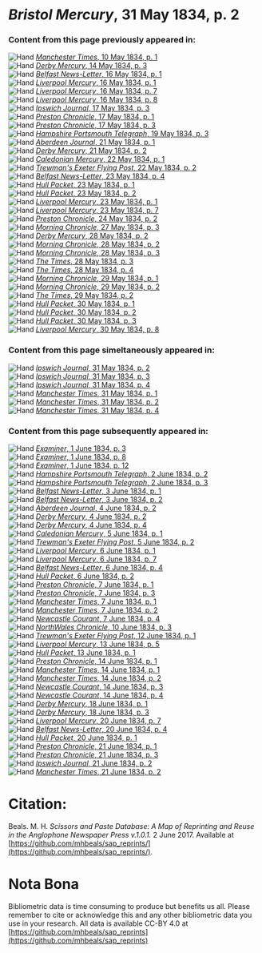 # *Bristol Mercury*, 31 May 1834, p. 2  
  
### Content from this page previously appeared in:  
![Hand](http://scissorsandpaste.net/wp-content/uploads/2017/06/smallhandpointer.png) [*Manchester Times*, 10 May 1834, p. 1](https://mhbeals.github.io/sap_html/Manchester-Times/Manchester-Times-10-May-1834-p-1)  
![Hand](http://scissorsandpaste.net/wp-content/uploads/2017/06/smallhandpointer.png) [*Derby Mercury*, 14 May 1834, p. 3](https://mhbeals.github.io/sap_html/Derby-Mercury/Derby-Mercury-14-May-1834-p-3)  
![Hand](http://scissorsandpaste.net/wp-content/uploads/2017/06/smallhandpointer.png) [*Belfast News-Letter*, 16 May 1834, p. 1](https://mhbeals.github.io/sap_html/Belfast-News-Letter/Belfast-News-Letter-16-May-1834-p-1)  
![Hand](http://scissorsandpaste.net/wp-content/uploads/2017/06/smallhandpointer.png) [*Liverpool Mercury*, 16 May 1834, p. 1](https://mhbeals.github.io/sap_html/Liverpool-Mercury/Liverpool-Mercury-16-May-1834-p-1)  
![Hand](http://scissorsandpaste.net/wp-content/uploads/2017/06/smallhandpointer.png) [*Liverpool Mercury*, 16 May 1834, p. 7](https://mhbeals.github.io/sap_html/Liverpool-Mercury/Liverpool-Mercury-16-May-1834-p-7)  
![Hand](http://scissorsandpaste.net/wp-content/uploads/2017/06/smallhandpointer.png) [*Liverpool Mercury*, 16 May 1834, p. 8](https://mhbeals.github.io/sap_html/Liverpool-Mercury/Liverpool-Mercury-16-May-1834-p-8)  
![Hand](http://scissorsandpaste.net/wp-content/uploads/2017/06/smallhandpointer.png) [*Ipswich Journal*, 17 May 1834, p. 3](https://mhbeals.github.io/sap_html/Ipswich-Journal/Ipswich-Journal-17-May-1834-p-3)  
![Hand](http://scissorsandpaste.net/wp-content/uploads/2017/06/smallhandpointer.png) [*Preston Chronicle*, 17 May 1834, p. 1](https://mhbeals.github.io/sap_html/Preston-Chronicle/Preston-Chronicle-17-May-1834-p-1)  
![Hand](http://scissorsandpaste.net/wp-content/uploads/2017/06/smallhandpointer.png) [*Preston Chronicle*, 17 May 1834, p. 3](https://mhbeals.github.io/sap_html/Preston-Chronicle/Preston-Chronicle-17-May-1834-p-3)  
![Hand](http://scissorsandpaste.net/wp-content/uploads/2017/06/smallhandpointer.png) [*Hampshire Portsmouth Telegraph*, 19 May 1834, p. 3](https://mhbeals.github.io/sap_html/Hampshire-Portsmouth-Telegraph/Hampshire-Portsmouth-Telegraph-19-May-1834-p-3)  
![Hand](http://scissorsandpaste.net/wp-content/uploads/2017/06/smallhandpointer.png) [*Aberdeen Journal*, 21 May 1834, p. 1](https://mhbeals.github.io/sap_html/Aberdeen-Journal/Aberdeen-Journal-21-May-1834-p-1)  
![Hand](http://scissorsandpaste.net/wp-content/uploads/2017/06/smallhandpointer.png) [*Derby Mercury*, 21 May 1834, p. 2](https://mhbeals.github.io/sap_html/Derby-Mercury/Derby-Mercury-21-May-1834-p-2)  
![Hand](http://scissorsandpaste.net/wp-content/uploads/2017/06/smallhandpointer.png) [*Caledonian Mercury*, 22 May 1834, p. 1](https://mhbeals.github.io/sap_html/Caledonian-Mercury/Caledonian-Mercury-22-May-1834-p-1)  
![Hand](http://scissorsandpaste.net/wp-content/uploads/2017/06/smallhandpointer.png) [*Trewman's Exeter Flying Post*, 22 May 1834, p. 2](https://mhbeals.github.io/sap_html/Trewman's-Exeter-Flying-Post/Trewman's-Exeter-Flying-Post-22-May-1834-p-2)  
![Hand](http://scissorsandpaste.net/wp-content/uploads/2017/06/smallhandpointer.png) [*Belfast News-Letter*, 23 May 1834, p. 4](https://mhbeals.github.io/sap_html/Belfast-News-Letter/Belfast-News-Letter-23-May-1834-p-4)  
![Hand](http://scissorsandpaste.net/wp-content/uploads/2017/06/smallhandpointer.png) [*Hull Packet*, 23 May 1834, p. 1](https://mhbeals.github.io/sap_html/Hull-Packet/Hull-Packet-23-May-1834-p-1)  
![Hand](http://scissorsandpaste.net/wp-content/uploads/2017/06/smallhandpointer.png) [*Hull Packet*, 23 May 1834, p. 2](https://mhbeals.github.io/sap_html/Hull-Packet/Hull-Packet-23-May-1834-p-2)  
![Hand](http://scissorsandpaste.net/wp-content/uploads/2017/06/smallhandpointer.png) [*Liverpool Mercury*, 23 May 1834, p. 1](https://mhbeals.github.io/sap_html/Liverpool-Mercury/Liverpool-Mercury-23-May-1834-p-1)  
![Hand](http://scissorsandpaste.net/wp-content/uploads/2017/06/smallhandpointer.png) [*Liverpool Mercury*, 23 May 1834, p. 7](https://mhbeals.github.io/sap_html/Liverpool-Mercury/Liverpool-Mercury-23-May-1834-p-7)  
![Hand](http://scissorsandpaste.net/wp-content/uploads/2017/06/smallhandpointer.png) [*Preston Chronicle*, 24 May 1834, p. 2](https://mhbeals.github.io/sap_html/Preston-Chronicle/Preston-Chronicle-24-May-1834-p-2)  
![Hand](http://scissorsandpaste.net/wp-content/uploads/2017/06/smallhandpointer.png) [*Morning Chronicle*, 27 May 1834, p. 3](https://mhbeals.github.io/sap_html/Morning-Chronicle/Morning-Chronicle-27-May-1834-p-3)  
![Hand](http://scissorsandpaste.net/wp-content/uploads/2017/06/smallhandpointer.png) [*Derby Mercury*, 28 May 1834, p. 2](https://mhbeals.github.io/sap_html/Derby-Mercury/Derby-Mercury-28-May-1834-p-2)  
![Hand](http://scissorsandpaste.net/wp-content/uploads/2017/06/smallhandpointer.png) [*Morning Chronicle*, 28 May 1834, p. 2](https://mhbeals.github.io/sap_html/Morning-Chronicle/Morning-Chronicle-28-May-1834-p-2)  
![Hand](http://scissorsandpaste.net/wp-content/uploads/2017/06/smallhandpointer.png) [*Morning Chronicle*, 28 May 1834, p. 3](https://mhbeals.github.io/sap_html/Morning-Chronicle/Morning-Chronicle-28-May-1834-p-3)  
![Hand](http://scissorsandpaste.net/wp-content/uploads/2017/06/smallhandpointer.png) [*The Times*, 28 May 1834, p. 3](https://mhbeals.github.io/sap_html/The-Times/The-Times-28-May-1834-p-3)  
![Hand](http://scissorsandpaste.net/wp-content/uploads/2017/06/smallhandpointer.png) [*The Times*, 28 May 1834, p. 4](https://mhbeals.github.io/sap_html/The-Times/The-Times-28-May-1834-p-4)  
![Hand](http://scissorsandpaste.net/wp-content/uploads/2017/06/smallhandpointer.png) [*Morning Chronicle*, 29 May 1834, p. 1](https://mhbeals.github.io/sap_html/Morning-Chronicle/Morning-Chronicle-29-May-1834-p-1)  
![Hand](http://scissorsandpaste.net/wp-content/uploads/2017/06/smallhandpointer.png) [*Morning Chronicle*, 29 May 1834, p. 2](https://mhbeals.github.io/sap_html/Morning-Chronicle/Morning-Chronicle-29-May-1834-p-2)  
![Hand](http://scissorsandpaste.net/wp-content/uploads/2017/06/smallhandpointer.png) [*The Times*, 29 May 1834, p. 2](https://mhbeals.github.io/sap_html/The-Times/The-Times-29-May-1834-p-2)  
![Hand](http://scissorsandpaste.net/wp-content/uploads/2017/06/smallhandpointer.png) [*Hull Packet*, 30 May 1834, p. 1](https://mhbeals.github.io/sap_html/Hull-Packet/Hull-Packet-30-May-1834-p-1)  
![Hand](http://scissorsandpaste.net/wp-content/uploads/2017/06/smallhandpointer.png) [*Hull Packet*, 30 May 1834, p. 2](https://mhbeals.github.io/sap_html/Hull-Packet/Hull-Packet-30-May-1834-p-2)  
![Hand](http://scissorsandpaste.net/wp-content/uploads/2017/06/smallhandpointer.png) [*Hull Packet*, 30 May 1834, p. 3](https://mhbeals.github.io/sap_html/Hull-Packet/Hull-Packet-30-May-1834-p-3)  
![Hand](http://scissorsandpaste.net/wp-content/uploads/2017/06/smallhandpointer.png) [*Liverpool Mercury*, 30 May 1834, p. 8](https://mhbeals.github.io/sap_html/Liverpool-Mercury/Liverpool-Mercury-30-May-1834-p-8)  
  
### Content from this page simeltaneously appeared in:  
![Hand](http://scissorsandpaste.net/wp-content/uploads/2017/06/smallhandpointer.png) [*Ipswich Journal*, 31 May 1834, p. 2](https://mhbeals.github.io/sap_html/Ipswich-Journal/Ipswich-Journal-31-May-1834-p-2)  
![Hand](http://scissorsandpaste.net/wp-content/uploads/2017/06/smallhandpointer.png) [*Ipswich Journal*, 31 May 1834, p. 3](https://mhbeals.github.io/sap_html/Ipswich-Journal/Ipswich-Journal-31-May-1834-p-3)  
![Hand](http://scissorsandpaste.net/wp-content/uploads/2017/06/smallhandpointer.png) [*Ipswich Journal*, 31 May 1834, p. 4](https://mhbeals.github.io/sap_html/Ipswich-Journal/Ipswich-Journal-31-May-1834-p-4)  
![Hand](http://scissorsandpaste.net/wp-content/uploads/2017/06/smallhandpointer.png) [*Manchester Times*, 31 May 1834, p. 1](https://mhbeals.github.io/sap_html/Manchester-Times/Manchester-Times-31-May-1834-p-1)  
![Hand](http://scissorsandpaste.net/wp-content/uploads/2017/06/smallhandpointer.png) [*Manchester Times*, 31 May 1834, p. 2](https://mhbeals.github.io/sap_html/Manchester-Times/Manchester-Times-31-May-1834-p-2)  
![Hand](http://scissorsandpaste.net/wp-content/uploads/2017/06/smallhandpointer.png) [*Manchester Times*, 31 May 1834, p. 4](https://mhbeals.github.io/sap_html/Manchester-Times/Manchester-Times-31-May-1834-p-4)  
  
### Content from this page subsequently appeared in:  
![Hand](http://scissorsandpaste.net/wp-content/uploads/2017/06/smallhandpointer.png) [*Examiner*, 1 June 1834, p. 3](https://mhbeals.github.io/sap_html/Examiner/Examiner-1-June-1834-p-3)  
![Hand](http://scissorsandpaste.net/wp-content/uploads/2017/06/smallhandpointer.png) [*Examiner*, 1 June 1834, p. 8](https://mhbeals.github.io/sap_html/Examiner/Examiner-1-June-1834-p-8)  
![Hand](http://scissorsandpaste.net/wp-content/uploads/2017/06/smallhandpointer.png) [*Examiner*, 1 June 1834, p. 12](https://mhbeals.github.io/sap_html/Examiner/Examiner-1-June-1834-p-12)  
![Hand](http://scissorsandpaste.net/wp-content/uploads/2017/06/smallhandpointer.png) [*Hampshire Portsmouth Telegraph*, 2 June 1834, p. 2](https://mhbeals.github.io/sap_html/Hampshire-Portsmouth-Telegraph/Hampshire-Portsmouth-Telegraph-2-June-1834-p-2)  
![Hand](http://scissorsandpaste.net/wp-content/uploads/2017/06/smallhandpointer.png) [*Hampshire Portsmouth Telegraph*, 2 June 1834, p. 3](https://mhbeals.github.io/sap_html/Hampshire-Portsmouth-Telegraph/Hampshire-Portsmouth-Telegraph-2-June-1834-p-3)  
![Hand](http://scissorsandpaste.net/wp-content/uploads/2017/06/smallhandpointer.png) [*Belfast News-Letter*, 3 June 1834, p. 1](https://mhbeals.github.io/sap_html/Belfast-News-Letter/Belfast-News-Letter-3-June-1834-p-1)  
![Hand](http://scissorsandpaste.net/wp-content/uploads/2017/06/smallhandpointer.png) [*Belfast News-Letter*, 3 June 1834, p. 2](https://mhbeals.github.io/sap_html/Belfast-News-Letter/Belfast-News-Letter-3-June-1834-p-2)  
![Hand](http://scissorsandpaste.net/wp-content/uploads/2017/06/smallhandpointer.png) [*Aberdeen Journal*, 4 June 1834, p. 2](https://mhbeals.github.io/sap_html/Aberdeen-Journal/Aberdeen-Journal-4-June-1834-p-2)  
![Hand](http://scissorsandpaste.net/wp-content/uploads/2017/06/smallhandpointer.png) [*Derby Mercury*, 4 June 1834, p. 2](https://mhbeals.github.io/sap_html/Derby-Mercury/Derby-Mercury-4-June-1834-p-2)  
![Hand](http://scissorsandpaste.net/wp-content/uploads/2017/06/smallhandpointer.png) [*Derby Mercury*, 4 June 1834, p. 4](https://mhbeals.github.io/sap_html/Derby-Mercury/Derby-Mercury-4-June-1834-p-4)  
![Hand](http://scissorsandpaste.net/wp-content/uploads/2017/06/smallhandpointer.png) [*Caledonian Mercury*, 5 June 1834, p. 1](https://mhbeals.github.io/sap_html/Caledonian-Mercury/Caledonian-Mercury-5-June-1834-p-1)  
![Hand](http://scissorsandpaste.net/wp-content/uploads/2017/06/smallhandpointer.png) [*Trewman's Exeter Flying Post*, 5 June 1834, p. 2](https://mhbeals.github.io/sap_html/Trewman's-Exeter-Flying-Post/Trewman's-Exeter-Flying-Post-5-June-1834-p-2)  
![Hand](http://scissorsandpaste.net/wp-content/uploads/2017/06/smallhandpointer.png) [*Liverpool Mercury*, 6 June 1834, p. 1](https://mhbeals.github.io/sap_html/Liverpool-Mercury/Liverpool-Mercury-6-June-1834-p-1)  
![Hand](http://scissorsandpaste.net/wp-content/uploads/2017/06/smallhandpointer.png) [*Liverpool Mercury*, 6 June 1834, p. 7](https://mhbeals.github.io/sap_html/Liverpool-Mercury/Liverpool-Mercury-6-June-1834-p-7)  
![Hand](http://scissorsandpaste.net/wp-content/uploads/2017/06/smallhandpointer.png) [*Belfast News-Letter*, 6 June 1834, p. 4](https://mhbeals.github.io/sap_html/Belfast-News-Letter/Belfast-News-Letter-6-June-1834-p-4)  
![Hand](http://scissorsandpaste.net/wp-content/uploads/2017/06/smallhandpointer.png) [*Hull Packet*, 6 June 1834, p. 2](https://mhbeals.github.io/sap_html/Hull-Packet/Hull-Packet-6-June-1834-p-2)  
![Hand](http://scissorsandpaste.net/wp-content/uploads/2017/06/smallhandpointer.png) [*Preston Chronicle*, 7 June 1834, p. 1](https://mhbeals.github.io/sap_html/Preston-Chronicle/Preston-Chronicle-7-June-1834-p-1)  
![Hand](http://scissorsandpaste.net/wp-content/uploads/2017/06/smallhandpointer.png) [*Preston Chronicle*, 7 June 1834, p. 3](https://mhbeals.github.io/sap_html/Preston-Chronicle/Preston-Chronicle-7-June-1834-p-3)  
![Hand](http://scissorsandpaste.net/wp-content/uploads/2017/06/smallhandpointer.png) [*Manchester Times*, 7 June 1834, p. 1](https://mhbeals.github.io/sap_html/Manchester-Times/Manchester-Times-7-June-1834-p-1)  
![Hand](http://scissorsandpaste.net/wp-content/uploads/2017/06/smallhandpointer.png) [*Manchester Times*, 7 June 1834, p. 2](https://mhbeals.github.io/sap_html/Manchester-Times/Manchester-Times-7-June-1834-p-2)  
![Hand](http://scissorsandpaste.net/wp-content/uploads/2017/06/smallhandpointer.png) [*Newcastle Courant*, 7 June 1834, p. 4](https://mhbeals.github.io/sap_html/Newcastle-Courant/Newcastle-Courant-7-June-1834-p-4)  
![Hand](http://scissorsandpaste.net/wp-content/uploads/2017/06/smallhandpointer.png) [*NorthWales Chronicle*, 10 June 1834, p. 3](https://mhbeals.github.io/sap_html/NorthWales-Chronicle/NorthWales-Chronicle-10-June-1834-p-3)  
![Hand](http://scissorsandpaste.net/wp-content/uploads/2017/06/smallhandpointer.png) [*Trewman's Exeter Flying Post*, 12 June 1834, p. 1](https://mhbeals.github.io/sap_html/Trewman's-Exeter-Flying-Post/Trewman's-Exeter-Flying-Post-12-June-1834-p-1)  
![Hand](http://scissorsandpaste.net/wp-content/uploads/2017/06/smallhandpointer.png) [*Liverpool Mercury*, 13 June 1834, p. 5](https://mhbeals.github.io/sap_html/Liverpool-Mercury/Liverpool-Mercury-13-June-1834-p-5)  
![Hand](http://scissorsandpaste.net/wp-content/uploads/2017/06/smallhandpointer.png) [*Hull Packet*, 13 June 1834, p. 1](https://mhbeals.github.io/sap_html/Hull-Packet/Hull-Packet-13-June-1834-p-1)  
![Hand](http://scissorsandpaste.net/wp-content/uploads/2017/06/smallhandpointer.png) [*Preston Chronicle*, 14 June 1834, p. 1](https://mhbeals.github.io/sap_html/Preston-Chronicle/Preston-Chronicle-14-June-1834-p-1)  
![Hand](http://scissorsandpaste.net/wp-content/uploads/2017/06/smallhandpointer.png) [*Manchester Times*, 14 June 1834, p. 1](https://mhbeals.github.io/sap_html/Manchester-Times/Manchester-Times-14-June-1834-p-1)  
![Hand](http://scissorsandpaste.net/wp-content/uploads/2017/06/smallhandpointer.png) [*Manchester Times*, 14 June 1834, p. 2](https://mhbeals.github.io/sap_html/Manchester-Times/Manchester-Times-14-June-1834-p-2)  
![Hand](http://scissorsandpaste.net/wp-content/uploads/2017/06/smallhandpointer.png) [*Newcastle Courant*, 14 June 1834, p. 3](https://mhbeals.github.io/sap_html/Newcastle-Courant/Newcastle-Courant-14-June-1834-p-3)  
![Hand](http://scissorsandpaste.net/wp-content/uploads/2017/06/smallhandpointer.png) [*Newcastle Courant*, 14 June 1834, p. 4](https://mhbeals.github.io/sap_html/Newcastle-Courant/Newcastle-Courant-14-June-1834-p-4)  
![Hand](http://scissorsandpaste.net/wp-content/uploads/2017/06/smallhandpointer.png) [*Derby Mercury*, 18 June 1834, p. 1](https://mhbeals.github.io/sap_html/Derby-Mercury/Derby-Mercury-18-June-1834-p-1)  
![Hand](http://scissorsandpaste.net/wp-content/uploads/2017/06/smallhandpointer.png) [*Derby Mercury*, 18 June 1834, p. 3](https://mhbeals.github.io/sap_html/Derby-Mercury/Derby-Mercury-18-June-1834-p-3)  
![Hand](http://scissorsandpaste.net/wp-content/uploads/2017/06/smallhandpointer.png) [*Liverpool Mercury*, 20 June 1834, p. 7](https://mhbeals.github.io/sap_html/Liverpool-Mercury/Liverpool-Mercury-20-June-1834-p-7)  
![Hand](http://scissorsandpaste.net/wp-content/uploads/2017/06/smallhandpointer.png) [*Belfast News-Letter*, 20 June 1834, p. 4](https://mhbeals.github.io/sap_html/Belfast-News-Letter/Belfast-News-Letter-20-June-1834-p-4)  
![Hand](http://scissorsandpaste.net/wp-content/uploads/2017/06/smallhandpointer.png) [*Hull Packet*, 20 June 1834, p. 1](https://mhbeals.github.io/sap_html/Hull-Packet/Hull-Packet-20-June-1834-p-1)  
![Hand](http://scissorsandpaste.net/wp-content/uploads/2017/06/smallhandpointer.png) [*Preston Chronicle*, 21 June 1834, p. 1](https://mhbeals.github.io/sap_html/Preston-Chronicle/Preston-Chronicle-21-June-1834-p-1)  
![Hand](http://scissorsandpaste.net/wp-content/uploads/2017/06/smallhandpointer.png) [*Preston Chronicle*, 21 June 1834, p. 3](https://mhbeals.github.io/sap_html/Preston-Chronicle/Preston-Chronicle-21-June-1834-p-3)  
![Hand](http://scissorsandpaste.net/wp-content/uploads/2017/06/smallhandpointer.png) [*Ipswich Journal*, 21 June 1834, p. 2](https://mhbeals.github.io/sap_html/Ipswich-Journal/Ipswich-Journal-21-June-1834-p-2)  
![Hand](http://scissorsandpaste.net/wp-content/uploads/2017/06/smallhandpointer.png) [*Manchester Times*, 21 June 1834, p. 2](https://mhbeals.github.io/sap_html/Manchester-Times/Manchester-Times-21-June-1834-p-2)  


# Citation: 

Beals. M. H. *Scissors and Paste Database: A Map of Reprinting and Reuse in the Anglophone Newspaper Press v.1.0.1.* 2 June 2017. Available at [https://github.com/mhbeals/sap_reprints/](https://github.com/mhbeals/sap_reprints/). 

# Nota Bona

Bibliometric data is time consuming to produce but benefits us all. Please remember to cite or acknowledge this and any other bibliometric data you use in your research. All data is available CC-BY 4.0 at [https://github.com/mhbeals/sap_reprints](https://github.com/mhbeals/sap_reprints)
